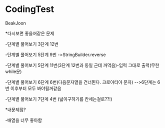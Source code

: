 # CodingTest
BeakJoon

*다시보면 좋을꺼같은 문제

  -단계별 풀어보기 3단계 12번

  -단계별 풀어보기 5단계 9번 ->StringBuilder.reverse

  -단계별 풀어보기 5단계 11번(3단계 12번과 동일 근데 까먹음)-입력 그대로 출력(무한 while문)

  -단계별 풀어보기 6단계 6번(다음문자열을 건너뛴다. 크로아티아 문자) -->6단계는 6번 이후부터 모두 봐야될꺼같음 

  -단계별 풀어보기 7단계 4번 (넓이구하기를 칸세는걸로??!)

*내문제점?
  
  -배열을 너무 좋아함

